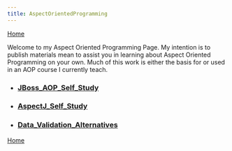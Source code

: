 ```yaml
---
title: AspectOrientedProgramming
---
```

[Home](../Home)

Welcome to my Aspect Oriented Programming Page. My intention is to publish materials mean to assist you in learning about Aspect Oriented Programming on your own. Much of this work is either the basis for or used in an AOP course I currently teach.

* ### [JBoss_AOP_Self_Study](JBoss_AOP_Self_Study)
* ### [AspectJ_Self_Study](AspectJ_Self_Study)
* ### [Data_Validation_Alternatives](../Data_Validation_Alternatives)

[Home](../Home)
